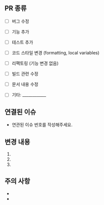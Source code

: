 <!-- .github/PULL_REQUEST_TEMPLATE.md -->

## PR 종류
<!-- 아래 항목 중 하나 이상에 “x”를 표시해주세요. 
-->

- [ ]  버그 수정
- [ ]  기능 추가
- [ ]  테스트 추가
- [ ]  코드 스타일 변경 (formatting, local variables)
- [ ]  리팩토링 (기능 변경 없음)
- [ ] 빌드 관련 수정
- [ ]  문서 내용 수정
- [ ] 기타: ____________


## 연결된 이슈
<!-- 
  예시: 
  - closes #123  
  - fixes #456  
-->
- 연관된 이슈 번호를 작성해주세요.


## 변경 내용
<!-- 
  * Issue에서 요청한 사항을 어떻게 해결했는지 간략히 요약합니다.
  * 주요 코드 변경점, 아키텍처/설정 수정 사항 등을 작성해주세요.
-->
1.
2.
3.


## 주의 사항
<!-- 
  배포 전/후에 확인해야 할 점, 마이그레이션 필요 여부, 기존 기능 영향 등 
-->
-
-  
